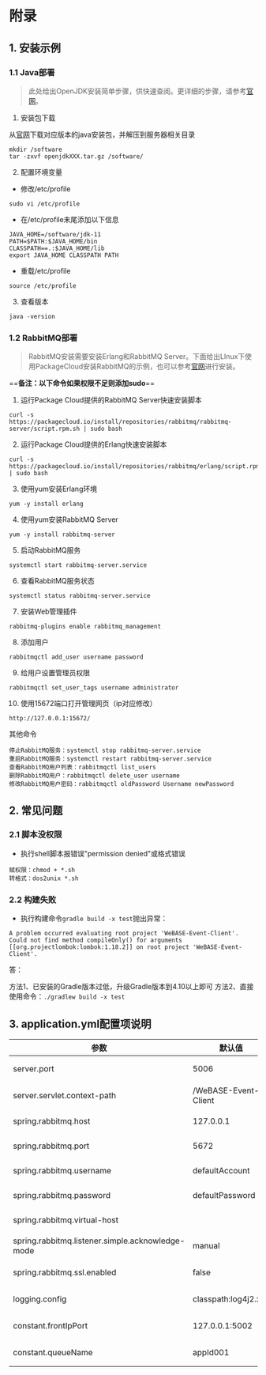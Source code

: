 # 附录

## 1. 安装示例

### 1.1 Java部署

>  此处给出OpenJDK安装简单步骤，供快速查阅。更详细的步骤，请参考[官网](https://openjdk.java.net/install/index.html)。

1. 安装包下载

从[官网](https://jdk.java.net/java-se-ri/11)下载对应版本的java安装包，并解压到服务器相关目录

```shell
mkdir /software
tar -zxvf openjdkXXX.tar.gz /software/
```

2. 配置环境变量

- 修改/etc/profile

```
sudo vi /etc/profile
```

- 在/etc/profile末尾添加以下信息

```shell
JAVA_HOME=/software/jdk-11
PATH=$PATH:$JAVA_HOME/bin
CLASSPATH==.:$JAVA_HOME/lib
export JAVA_HOME CLASSPATH PATH
```

- 重载/etc/profile

```
source /etc/profile
```

3. 查看版本

```
java -version
```

### 1.2 RabbitMQ部署

> RabbitMQ安装需要安装Erlang和RabbitMQ Server。下面给出LInux下使用PackageCloud安装RabbitMQ的示例，也可以参考[官网](https://www.rabbitmq.com/install-rpm.html)进行安装。

==**备注：以下命令如果权限不足则添加sudo**==

1. 运行Package Cloud提供的RabbitMQ Server快速安装脚本
```
curl -s https://packagecloud.io/install/repositories/rabbitmq/rabbitmq-server/script.rpm.sh | sudo bash
```

2. 运行Package Cloud提供的Erlang快速安装脚本
```
curl -s https://packagecloud.io/install/repositories/rabbitmq/erlang/script.rpm.sh | sudo bash
```

3. 使用yum安装Erlang环境
```
yum -y install erlang
```

4. 使用yum安装RabbitMQ Server
```
yum -y install rabbitmq-server
```

5. 启动RabbitMQ服务
```
systemctl start rabbitmq-server.service
```

6. 查看RabbitMQ服务状态
```
systemctl status rabbitmq-server.service
```

7. 安装Web管理插件
```
rabbitmq-plugins enable rabbitmq_management
```
8. 添加用户
```
rabbitmqctl add_user username password
```

9. 给用户设置管理员权限
```
rabbitmqctl set_user_tags username administrator
```

10. 使用15672端口打开管理网页（ip对应修改）
```
http://127.0.0.1:15672/
```

其他命令
```
停止RabbitMQ服务：systemctl stop rabbitmq-server.service
重启RabbitMQ服务：systemctl restart rabbitmq-server.service
查看RabbitMQ用户列表：rabbitmqctl list_users
删除RabbitMQ用户：rabbitmqctl delete_user username
修改RabbitMQ用户密码：rabbitmqctl oldPassword Username newPassword
```

## 2. 常见问题

### 2.1 脚本没权限

- 执行shell脚本报错误"permission denied"或格式错误

```
赋权限：chmod + *.sh
转格式：dos2unix *.sh
```

### 2.2 构建失败

- 执行构建命令`gradle build -x test`抛出异常：

```
A problem occurred evaluating root project 'WeBASE-Event-Client'.
Could not find method compileOnly() for arguments [[org.projectlombok:lombok:1.18.2]] on root project 'WeBASE-Event-Client'.
```

  答：

方法1、已安装的Gradle版本过低，升级Gradle版本到4.10以上即可
方法2、直接使用命令：`./gradlew build -x test`

## 3. application.yml配置项说明

| 参数                                             | 默认值               | 描述             |
| ------------------------------------------------ | -------------------- | ---------------- |
| server.port                                      | 5006                 | 当前服务端口     |
| server.servlet.context-path                      | /WeBASE-Event-Client | 当前服务访问路径 |
| spring.rabbitmq.host                             | 127.0.0.1            | rabbitmq主机地址 |
| spring.rabbitmq.port                             | 5672                 | rabbitmq端口     |
| spring.rabbitmq.username                         | defaultAccount       | rabbitmq账号     |
| spring.rabbitmq.password                         | defaultPassword      | rabbitmq密码     |
| spring.rabbitmq.virtual-host                     |                      | rabbitmq虚拟地址 |
| spring.rabbitmq.listener.simple.acknowledge-mode | manual               | 手动确认消息消费 |
| spring.rabbitmq.ssl.enabled                      | false                | 是否启用SSL支持  |
| logging.config                                   | classpath:log4j2.xml | 日志配置文件目录 |
| constant.frontIpPort                             | 127.0.0.1:5002       | 前置服务IP端口   |
| constant.queueName                               | appId001             | 要监听的队列名   |